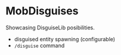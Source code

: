 # MobDisguises
Showcasing DisguiseLib posibilities.

* disguised entity spawning (configurable)
* `/disguise` command
